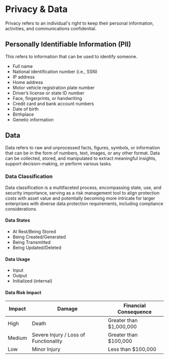 # Privacy & Data

Privacy refers to an individual's right to keep their personal information, activities, and communications confidential.

## Personally Identifiable Information (PII)

This refers to information that can be used to identify someone.

* Full name
* National identification number (i.e., SSN)
* IP address
* Home address
* Motor vehicle registration plate number
* Driver’s license or state ID number
* Face, fingerprints, or handwriting
* Credit card and bank account numbers
* Date of birth
* Birthplace
* Genetic information

## Data

Data refers to raw and unprocessed facts, figures, symbols, or information that can be in the form of numbers, text, images, or any other format. Data can be collected, stored, and manipulated to extract meaningful insights, support decision-making, or perform various tasks.

### Data Classification

Data classification is a multifaceted process, encompassing state, use, and security importance, serving as a risk management tool to align protection costs with asset value and potentially becoming more intricate for larger enterprises with diverse data protection requirements, including compliance considerations.

#### Data States

* At Rest/Being Stored
* Being Created/Generated
* Being Transmitted
* Being Updated/Deleted

#### Data Usage

* Input
* Output
* Initialized (internal)

#### Data Risk Impact

| Impact | Damage                                | Financial Consequence   |
| ------ | ------------------------------------- | ----------------------- |
| High   | Death                                 | Greater than $1,000,000 |
| Medium | Severe Injury / Loss of Functionality | Greater than $100,000   |
| Low    | Minor Injury                          | Less than $100,000      |
